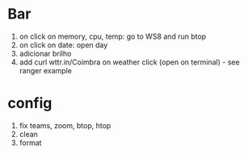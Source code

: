 # Bar
1. on click on memory, cpu, temp: go to WS8 and run btop
2. on click on date: open day
3. adicionar brilho
4. add curl wttr.in/Coimbra on weather click (open on terminal) - see ranger example

# config
1. fix teams, zoom, btop, htop
2. clean
3. format
